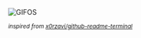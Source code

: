 <div align="justify">
<picture>
    <source media="(prefers-color-scheme: dark)" srcset="https://i.ibb.co/4NyBM9x/output-gif.gif">
    <source media="(prefers-color-scheme: light)" srcset="https://i.ibb.co/4NyBM9x/output-gif.gif">
    <img alt="GIFOS" src="https://i.ibb.co/4NyBM9x/output-gif.gif">
</picture>

<sub><i>inspired from [x0rzavi/github-readme-terminal](https://github.com/x0rzavi/github-readme-terminal)</i></sub>

</div>

<!-- Image deletion URL: https://ibb.co/ysTL5GJ/da137f80f2d00574a613d85a381e82f2 -->
